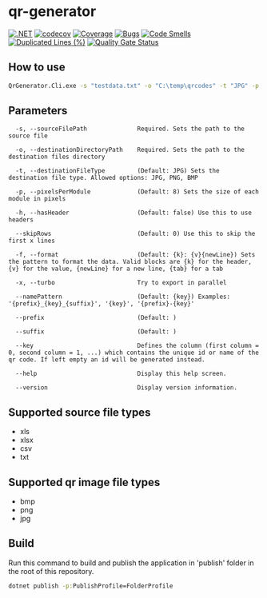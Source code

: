 # qr-generator

[![.NET](https://github.com/deer42/qr-generator/actions/workflows/dotnet.yml/badge.svg?branch=develop)](https://github.com/deer42/qr-generator/actions/workflows/dotnet.yml)
[![codecov](https://codecov.io/gh/deer42/qr-generator/branch/develop/graph/badge.svg?token=BZFYH4UZKW)](https://codecov.io/gh/deer42/qr-generator)
[![Coverage](https://sonarcloud.io/api/project_badges/measure?project=deer42_qr-generator&metric=coverage)](https://sonarcloud.io/summary/new_code?id=deer42_qr-generator)
[![Bugs](https://sonarcloud.io/api/project_badges/measure?project=deer42_qr-generator&metric=bugs)](https://sonarcloud.io/summary/new_code?id=deer42_qr-generator)
[![Code Smells](https://sonarcloud.io/api/project_badges/measure?project=deer42_qr-generator&metric=code_smells)](https://sonarcloud.io/summary/new_code?id=deer42_qr-generator)
[![Duplicated Lines (%)](https://sonarcloud.io/api/project_badges/measure?project=deer42_qr-generator&metric=duplicated_lines_density)](https://sonarcloud.io/summary/new_code?id=deer42_qr-generator)
[![Quality Gate Status](https://sonarcloud.io/api/project_badges/measure?project=deer42_qr-generator&metric=alert_status)](https://sonarcloud.io/summary/new_code?id=deer42_qr-generator)

## How to use

```cmd
QrGenerator.Cli.exe -s "testdata.txt" -o "C:\temp\qrcodes" -t "JPG" -p 16 -h -x --namePattern "{prefix}_{key}_{suffix}" --prefix "myPrefix" --suffix "mySuffix" --key 0
```

## Parameters

```
  -s, --sourceFilePath              Required. Sets the path to the source file

  -o, --destinationDirectoryPath    Required. Sets the path to the destination files directory

  -t, --destinationFileType         (Default: JPG) Sets the destination file type. Allowed options: JPG, PNG, BMP

  -p, --pixelsPerModule             (Default: 8) Sets the size of each module in pixels

  -h, --hasHeader                   (Default: false) Use this to use headers

  --skipRows                        (Default: 0) Use this to skip the first x lines

  -f, --format                      (Default: {k}: {v}{newLine}) Sets the pattern to format the data. Valid blocks are {k} for the header, {v} for the value, {newLine} for a new line, {tab} for a tab

  -x, --turbo                       Try to export in parallel

  --namePattern                     (Default: {key}) Examples: '{prefix}_{key}_{suffix}', '{key}', '{prefix}-{key}'

  --prefix                          (Default: )

  --suffix                          (Default: )

  --key                             Defines the column (first column = 0, second column = 1, ...) which contains the unique id or name of the qr code. If left empty an id will be generated instead.

  --help                            Display this help screen.

  --version                         Display version information.
```

## Supported source file types

- xls
- xlsx
- csv
- txt

## Supported qr image file types

- bmp
- png
- jpg

## Build

Run this command to build and publish the application in 'publish' folder in the root of this repository.

```cmd
dotnet publish -p:PublishProfile=FolderProfile
```
